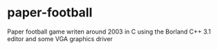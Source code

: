 # paper-football
Paper football game writen around 2003 in C using the Borland C++ 3.1 editor and some VGA graphics driver
